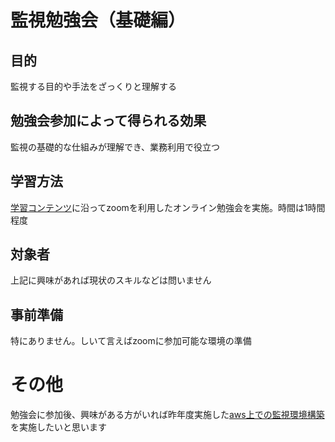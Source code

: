 # 監視勉強会（基礎編）
## 目的
監視する目的や手法をざっくりと理解する
## 勉強会参加によって得られる効果
監視の基礎的な仕組みが理解でき、業務利用で役立つ
## 学習方法
[学習コンテンツ](contents/README.md)に沿ってzoomを利用したオンライン勉強会を実施。時間は1時間程度
## 対象者
上記に興味があれば現状のスキルなどは問いません
## 事前準備
特にありません。しいて言えばzoomに参加可能な環境の準備
# その他
勉強会に参加後、興味がある方がいれば昨年度実施した[aws上での監視環境構築](https://github.com/kichiram/study/tree/main/2021)を実施したいと思います
